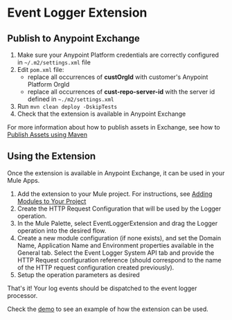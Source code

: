 # Event Logger Extension

## Publish to Anypoint Exchange

1. Make sure your Anypoint Platform credentials are correctly configured in `~/.m2/settings.xml` file
2. Edit `pom.xml` file:
    - replace all occurrences of **custOrgId** with customer's Anypoint Platform OrgId
    - replace all occurrences of **cust-repo-server-id** with the server id defined in `~./m2/settings.xml`
3. Run ``mvn clean deploy -DskipTests``
4. Check that the extension is available in Anypoint Exchange

For more information about how to publish assets in Exchange, see how to [Publish Assets using Maven](https://docs.mulesoft.com/exchange/to-publish-assets-maven) 

## Using the Extension

Once the extension is available in Anypoint Exchange, it can be used in your Mule Apps. 

1. Add the extension to your Mule project. For instructions, see [Adding Modules to Your Project](https://docs.mulesoft.com/studio/latest/add-modules-in-studio-to)
2. Create the HTTP Request Configuration that will be used by the Logger operation.
3. In the Mule Palette, select EventLoggerExtension and drag the Logger operation into the desired flow. 
4. Create a new module configuration (if none exists), and set the Domain Name, Application Name and Environment properties available in the General tab. Select the Event Logger System API tab and provide the HTTP Request configuration reference (should correspond to the name of the HTTP request configuration created previously).
5. Setup the operation parameters as desired

That's it! Your log events should be dispatched to the event logger processor.

Check the [demo](../demo/event-logger-demo-app) to see an example of how the extension can be used.
